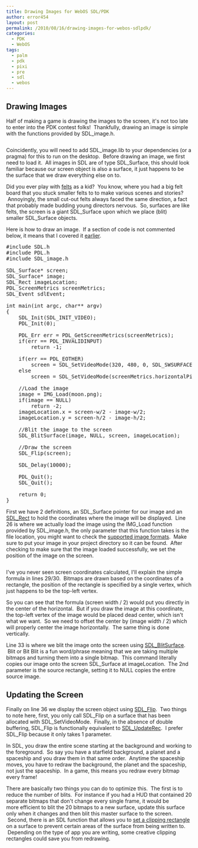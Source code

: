 ```yaml
---
title: Drawing Images for WebOS SDL/PDK
author: error454
layout: post
permalink: /2010/08/16/drawing-images-for-webos-sdlpdk/
categories:
  - PDK
  - WebOS
tags:
  - palm
  - pdk
  - pixi
  - pre
  - sdl
  - webos
---
```

## Drawing Images

Half of making a game is drawing the images to the screen, it's not too late to enter into the PDK contest folks!  Thankfully, drawing an image is simple with the functions provided by SDL_image.h.

<a href=''><img src='{{ site.url }}/assets/uploads/2010/08/sdlcap.jpg' alt=''></a>
<!--more-->


Coincidently, you will need to add SDL_image.lib to your dependencies (or a pragma) for this to run on the desktop.  Before drawing an image, we first need to load it.  All images in SDL are of type SDL_Surface, this should look familiar because our screen object is also a surface, it just happens to be the surface that we draw everything else on to.

Did you ever play with <a href="http://www.thefeltsource.com/" target="_blank">felts</a> as a kid?  You know, where you had a big felt board that you stuck smaller felts to to make various scenes and stories?  Annoyingly, the small cut-out felts always faced the same direction, a fact that probably made budding young directors nervous.  So, surfaces are like felts, the screen is a giant SDL\_Surface upon which we place (blit) smaller SDL\_Surface objects.

Here is how to draw an image.  If a section of code is not commented below, it means that I covered it <a href="http://mobilecoder.wordpress.com/2010/08/16/barebones-sdl-for-webos-pdk/" target="_blank">earlier</a>.

<pre>#include SDL.h
#include PDL.h
#include SDL_image.h

SDL_Surface* screen;
SDL_Surface* image;
SDL_Rect imageLocation;
PDL_ScreenMetrics screenMetrics;
SDL_Event sdlEvent;

int main(int argc, char** argv)
{
    SDL_Init(SDL_INIT_VIDEO);
    PDL_Init(0);

	PDL_Err err = PDL_GetScreenMetrics(screenMetrics);
	if(err == PDL_INVALIDINPUT)
		return -1;

	if(err == PDL_EOTHER)
	    screen = SDL_SetVideoMode(320, 480, 0, SDL_SWSURFACE);
	else
		screen = SDL_SetVideoMode(screenMetrics.horizontalPixels, screenMetrics.verticalPixels, 0, SDL_SWSURFACE);

	//Load the image
	image = IMG_Load(moon.png);
	if(image == NULL)
		return -2;
	imageLocation.x = screen-w/2 - image-w/2;
	imageLocation.y = screen-h/2 - image-h/2;

	//Blit the image to the screen
	SDL_BlitSurface(image, NULL, screen, imageLocation);

	//Draw the screen
	SDL_Flip(screen);

	SDL_Delay(10000);

    PDL_Quit();
    SDL_Quit();

    return 0;
}
</pre>

First we have 2 definitions, an SDL_Surface pointer for our image and an <a href="http://www.libsdl.org/tmp/SDL-1.3-docs/structSDL__Rect.html" target="_blank">SDL_Rect</a> to hold the coordinates where the image will be displayed.  Line 26 is where we actually load the image using the IMG_Load function provided by SDL_image.h, the only parameter that this function takes is the file location, you might want to check the <a href="http://www.libsdl.org/projects/docs/SDL_image/SDL_image_9.html#SEC9" target="_blank">supported image formats</a>.  Make sure to put your image in your project directory so it can be found.  After checking to make sure that the image loaded successfully, we set the position of the image on the screen. 

<a href=''><img src='{{ site.url }}/assets/uploads/2010/08/box-coordinates.png' alt=''></a>

I've you never seen screen coordinates calculated, I'll explain the simple formula in lines 29/30.  Bitmaps are drawn based on the coordinates of a rectangle, the position of the rectangle is specified by a single vertex, which just happens to be the top-left vertex.

So you can see that the formula (screen width / 2) would put you directly in the center of the horizontal.  But if you draw the image at this coordinate, the top-left vertex of the image would be placed dead center, which isn't what we want.  So we need to offset the center by (image width / 2) which will properly center the image horizontally.  The same thing is done vertically.

Line 33 is where we blit the image onto the screen using <a href="http://www.libsdl.org/docs/html/sdlblitsurface.html" target="_blank">SDL_BlitSurface</a>.  Blit or Bit Blit is a fun word/phrase meaning that we are taking multiple bitmaps and turning them into a single bitmap.  This command literally copies our image onto the screen SDL_Surface at imageLocation.  The 2nd parameter is the source rectangle, setting it to NULL copies the entire source image.

## Updating the Screen

Finally on line 36 we display the screen object using <a href="http://sdl.beuc.net/sdl.wiki/SDL_Flip" target="_blank">SDL_Flip</a>.  Two things to note here, first, you only call SDL_Flip on a surface that has been allocated with SDL_SetVideoMode.  Finally, in the absence of double buffering, SDL_Flip is functionally equivalent to <a href="http://sdl.beuc.net/sdl.wiki/SDL_UpdateRect" target="_blank">SDL_UpdateRec</a>.  I prefer SDL_Flip because it only takes 1 parameter.

In SDL, you draw the entire scene starting at the background and working to the foreground.  So say you have a starfield background, a planet and a spaceship and you draw them in that same order.  Anytime the spaceship moves, you have to redraw the background, the planet and the spaceship, not just the spaceship.  In a game, this means you redraw every bitmap every frame!

There are basically two things you can do to optimize this.  The first is to reduce the number of blits.  For instance if you had a HUD that contained 20 separate bitmaps that don't change every single frame, it would be more efficient to blit the 20 bitmaps to a new surface, update this surface only when it changes and then blit this master surface to the screen.  Second, there is an SDL function that allows you to <a href="http://www.libsdl.org/cgi/docwiki.cgi/SDL_SetClipRect" target="_blank">set a clipping rectangle</a> on a surface to prevent certain areas of the surface from being written to.  Depending on the type of app you are writing, some creative clipping rectangles could save you from redrawing.